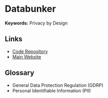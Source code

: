 # Databunker

**Keywords:** Privacy by Design

## Links

- [Code Repository](https://github.com/securitybunker/databunker)
- [Main Website](https://databunker.org)

## Glossary

- General Data Protection Regulation (GDRP)
- Personal Identifiable Information (PII)

<!--
https://github.com/securitybunker/databunker/tree/master/charts/databunker
-->
